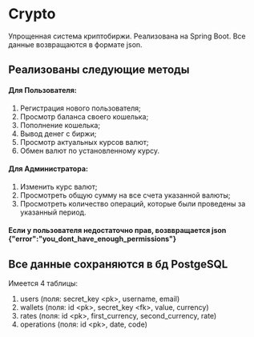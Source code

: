 # Crypto

Упрощенная система криптобиржи. 
Реализована на Spring Boot. 
Все данные возвращаются в формате json.

## Реализованы следующие методы
#### Для Пользователя:
1. Регистрация нового пользователя;
2. Просмотр баланса своего кошелька;
3. Пополнение кошелька;
4. Вывод денег с биржи;
5. Просмотр актуальных курсов валют;
6. Обмен валют по установленному курсу.
#### Для Администратора:
1. Изменить курс валют;
2. Просмотреть общую сумму на все счета указанной валюты;
3. Просмотреть количество операций, которые были проведены за указанный период.
#### Если у пользователя недостаточно прав, возввращается json {"error":"you_dont_have_enough_permissions"}

## Все данные сохраняются в бд PostgeSQL
Имеется 4 таблицы:
1. users (поля: secret_key \<pk\>, username, email)
2. wallets (поля: id \<pk\>, secret_key \<fk\>, value, currency)
3. rates (поля: id \<pk\>, first_currency, second_currency, rate)
4. operations (поля: id \<pk\>, date, code)

